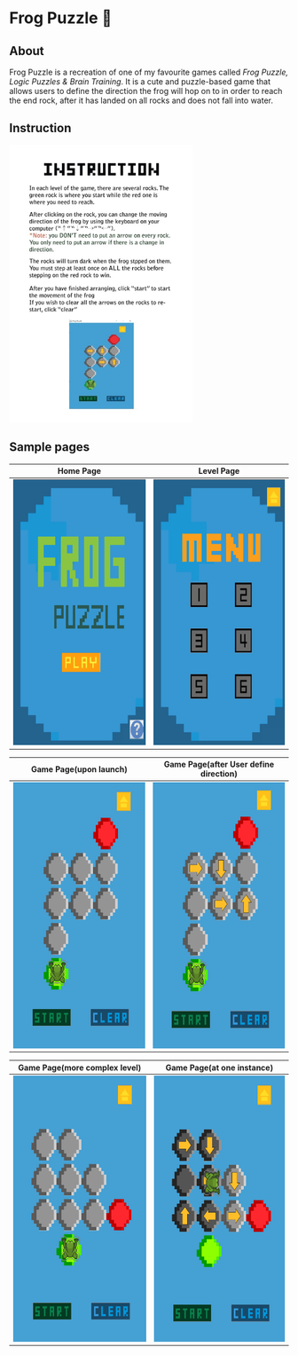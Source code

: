 # Frog Puzzle 🐸 
## About
Frog Puzzle is a recreation of one of my favourite games called *Frog Puzzle, Logic Puzzles & Brain Training*. It is a cute and puzzle-based game that allows users to define the direction the frog will hop on to in order to reach the end rock, after it has landed on all rocks and does not fall into water.  </br>

## Instruction
<img src="https://github.com/Samantha-Zhan/Frog_Puzzle_Java_Game/blob/main/InstructionPage!.jpg" width="330" height="500">

## Sample pages
Home Page             |  Level Page
:-------------------------:|:-------------------------:
<img src="https://github.com/Samantha-Zhan/Frog_Puzzle_Java_Game/blob/main/Home%20Page.PNG" width="330" height="480"> |  <img src="https://github.com/Samantha-Zhan/Frog_Puzzle_Java_Game/blob/main/Level%20Page.PNG?raw=true" width="330" height="480">

Game Page(upon launch)             |  Game Page(after User define direction)
:-------------------------:|:-------------------------:
<img src="https://github.com/Samantha-Zhan/Frog_Puzzle_Java_Game/blob/main/Game%20Page.PNG?raw=true" width="330" height="480"> |  <img src="https://github.com/Samantha-Zhan/Frog_Puzzle_Java_Game/blob/main/Game%20Page2.PNG?raw=true" width="330" height="480">

Game Page(more complex level)             |  Game Page(at one instance)
:-------------------------:|:-------------------------:
<img src="https://github.com/Samantha-Zhan/Frog_Puzzle_Java_Game/blob/main/Game%20Page%204.PNG?raw=true" width="330" height="480"> |  <img src="https://github.com/Samantha-Zhan/Frog_Puzzle_Java_Game/blob/main/Game%20Page%203.PNG?raw=true" width="330" height="480">
